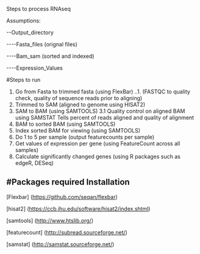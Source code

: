 Steps to process RNAseq

Assumptions:
 
--Output_directory

----Fasta_files (orignal files)

----Bam_sam (sorted and indexed)

----Expression_Values

#Steps to run

1. Go from Fasta to trimmed fasta (using FlexBar) 
..1. (FASTQC to quality check, quality of sequence reads prior to aligning)
2. Trimmed to SAM (aligned to genome using HISAT2)
3. SAM to BAM (using SAMTOOLS)
3.1 Quality control on aligned BAM using SAMSTAT
Tells percent of reads aligned and quality of alignment
4. BAM to sorted BAM (using SAMTOOLS)
5. Index sorted BAM for viewing (using SAMTOOLS)
6. Do 1 to 5 per sample (output featurecounts per sample)
7. Get values of expression per gene (using FeatureCount across all samples)
8. Calculate significantly changed genes (using R packages such as edgeR, DESeq)


#Packages required
Installation
------------
[Flexbar] (https://github.com/seqan/flexbar)

[hisat2] (https://ccb.jhu.edu/software/hisat2/index.shtml)

[samtools] (http://www.htslib.org/)

[featurecount] (http://subread.sourceforge.net/)

[samstat] (http://samstat.sourceforge.net/)